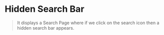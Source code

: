 # Hidden Search Bar
> It displays a Search Page where if we click on the search icon then a hidden search bar appears.